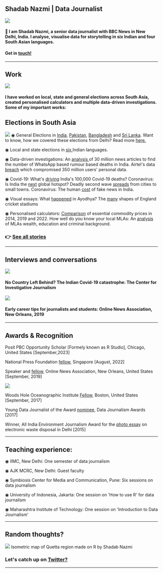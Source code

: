 ## Shadab Nazmi | Data Journalist

<img src = "https://i.pinimg.com/originals/41/fe/5d/41fe5dbe30a570621741bb93163dcf7d.gif"/>

####  👋 I am Shadab Nazmi, a senior data journalist with BBC News in New Delhi, India. I analyse, visualise data for storytelling in six Indian and four South Asian languages. 

#### Get in <a href = "mailto: shadabnazmi@gmail.com">touch!</a>
---

## Work

<img src="https://i.ibb.co/4j7ZXYj/shada.png"/>

#### I have worked on local, state and general elections across South Asia, created personalised calculators and multiple data-driven investigations. Some of my important works:

## Elections in South Asia

<img src = "https://miro.medium.com/v2/resize:fit:1400/0*5KcUXrkHt77JlPV2"/>
◉ General Elections in <a href ="https://www.bbc.com/news/world-asia-india-48315659">India</a>, <a href ="https://www.bbc.com/urdu/pakistan-44922604">Pakistan</a>, <a href ="https://www.bbc.com/bengali/news-46603636">Bangladesh</a> and <a href = "https://www.bbc.com/sinhala/50434444">Sri Lanka</a>. Want to know, how we covered these elections from Delhi? Read more <a href = "https://shadabnazmi.medium.com/how-delhi-visual-journalism-covered-pakistan-elections-b55a8ebc3b96">here.</a>

◉ Local and state elections in <a href = "https://www.bbc.co.uk/news/resources/idt-b319d877-1dbf-4faa-a77d-b07da2f406ef">six </a> Indian languages.

◉ Data-driven investigations: An <a href ="https://www.bbc.co.uk/news/resources/idt-e5043092-f7f0-42e9-9848-5274ac896e6d">analysis </a> of 30 million news articles to find the number of WhatsApp based rumour based deaths in India. Airtel's data <a href ="https://www.bbc.com/news/world-asia-india-50641608">breach</a> which compromised 350 million users' personal data.

◉ Covid-19: What's <a href = "https://www.bbc.com/news/world-asia-india-54352222">driving</a> India's 100,000 Covid-19 deaths? Coronavirus: Is India the <a href = "https://www.bbc.com/news/world-asia-india-53284144">next</a> global hotspot? Deadly second wave <a href ="https://www.bbc.com/news/world-asia-india-56913047">spreads</a> from cities to small towns. Coronavirus: The human <a href ="https://www.bbc.com/news/world-asia-india-53165436">cost</a> of fake news in India.

◉ Visual essays: What <a href ="https://www.bbc.com/hindi/extra/orIkBvrrzN/ayodya_land_dispute">happened</a> in Ayodhya? The <a href ="https://www.bbc.co.uk/sport/extra/vjVnELf6Ih/shapes_cricket_stadiums">many</a> shapes of England cricket stadiums

◉ Personalised calculators: <a href = "https://www.bbc.com/hindi/india-47025982">Comparison</a> of essential commodity prices in 2014, 2019 and 2022. How well do you know your local MLAs: An <a href ="https://www.bbc.com/hindi/resources/idt-7f9b7c45-27d7-4599-a326-c71be67273f0">analysis</a> of MLAs wealth, education and criminal background.

### 👉 <a href ="https://muckrack.com/shadab-nazmi/articles">See all stories</a>
---
## Interviews and conversations

<a href="https://tcij.org/summer-conference-event/cijsummer-india-covid-19-discussion/"><img src="https://i.ytimg.com/vi/n0fQuPDFAks/maxresdefault.jpg"/></a>
#### No Country Left Behind? The Indian Covid-19 catastrophe: The Center for Investigative Journalism

<a href = "https://journalists.org/resources/early-career-tips-from-our-2019-mj-bear-fellows/"><img src="https://journalists.org/wp-content/uploads/2019/10/ONA_Conference_2019_2AD5374-e1570482353142.jpg"/></a>

#### Early career tips for journalists and students: Online News Association, New Orleans, 2019
---

## Awards & Recognition

Posit PBC Opportunity Scholar [Formely known as R Studio], Chicago, United States [September,2023]

National Press Foundation <a href = "https://nationalpress.org/newsfeed/npf-selects-22-journalists-for-2022-international-trade-fellowship-in-singapore/">fellow</a>, Singapore [August, 2022]

Speaker and <a href = "https://journalists.org/programs/mj-bear-fellowship/">fellow</a>, Online News Association, New Orleans, United States [September, 2019]

<img src="https://www.whoi.edu/wp-content/uploads/2019/03/2017-graphics-OSJ_Fellows.jpg"/>


Woods Hole Oceanographic Institute <a href = "https://www.whoi.edu/press-room/journalism-fellowship/past-fellows/">Fellow</a>, Boston, United States [September, 2017]

Young Data Journalist of the Award <a href = "https://medium.com/data-journalism-awards/the-data-journalism-awards-2017-shortlist-6697cbac334f">nominee</a>, Data Journalism Awards [2017]

Winner, All India Environment Journalism Award for the <a href = "https://www.indialegallive.com/in-pictures/computer-graveyard/">photo essay</a> on electronic waste disposal in Delhi [2015]

---

## Teaching experience:

◉ IIMC, New Delhi: One semester of data journalism

◉ AJK MCRC, New Delhi: Guest faculty

◉ Symbiosis Center for Media and Communication, Pune: Six sessions on data journalism

◉ University of Indonesia, Jakarta: One session on 'How to use R' for data journalism

◉ Maharashtra Institute of Technology: One session on 'Introduction to Data Journalism'

---
## Random thoughts?
<img src="https://pbs.twimg.com/media/FhrM_1fUoAUkfLk?format=jpg&name=large"/>
Isometric map of Quetta region made on R by Shadab Nazmi

### Let's catch up on <a href = "https://twitter.com/shadabnazmi">Twitter?</a>




---

